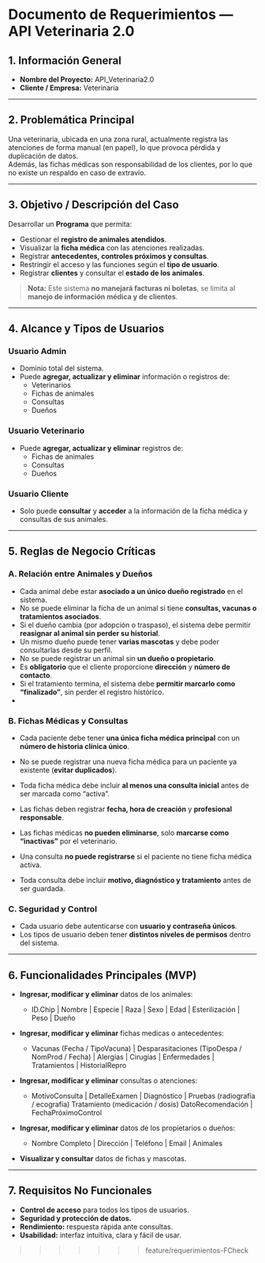 #  Documento de Requerimientos — API Veterinaria 2.0


## 1. Información General
- **Nombre del Proyecto:** API_Veterinaria2.0  
- **Cliente / Empresa:** Veterinaria  

---

## 2. Problemática Principal
Una veterinaria, ubicada en una zona rural, actualmente registra las atenciones de forma manual (en papel), lo que provoca pérdida y duplicación de datos.  
Además, las fichas médicas son responsabilidad de los clientes, por lo que no existe un respaldo en caso de extravío.

---

## 3. Objetivo / Descripción del Caso
Desarrollar un **Programa** que permita:
- Gestionar el **registro de animales atendidos**.  
- Visualizar la **ficha médica** con las atenciones realizadas.  
- Registrar **antecedentes, controles próximos y consultas**.  
- Restringir el acceso y las funciones según el **tipo de usuario**.  
- Registrar **clientes** y consultar el **estado de los animales**.

> **Nota:** Este sistema **no manejará facturas ni boletas**, se limita al **manejo de información médica y de clientes**.

---

## 4. Alcance y Tipos de Usuarios

###  Usuario Admin
- Dominio total del sistema.  
- Puede **agregar, actualizar y eliminar** información o registros de:
  - Veterinarios  
  - Fichas de animales  
  - Consultas
  - Dueños  

###  Usuario Veterinario
- Puede **agregar, actualizar y eliminar** registros de:
  - Fichas de animales  
  - Consultas
  - Dueños  

###  Usuario Cliente
- Solo puede **consultar** y **acceder** a la información de la ficha médica y consultas de sus animales.  

---

## 5. Reglas de Negocio Críticas

### A. Relación entre Animales y Dueños
- Cada animal debe estar **asociado a un único dueño registrado** en el sistema.  
- No se puede eliminar la ficha de un animal si tiene **consultas, vacunas o tratamientos asociados**.  
- Si el dueño cambia (por adopción o traspaso), el sistema debe permitir **reasignar al animal sin perder su historial**.  
- Un mismo dueño puede tener **varias mascotas** y debe poder consultarlas desde su perfil.  
- No se puede registrar un animal sin **un dueño o propietario**.  
- Es **obligatorio** que el cliente proporcione **dirección** y **número de contacto**. 
- Si el tratamiento termina, el sistema debe **permitir marcarlo como “finalizado”**, sin perder el registro histórico. 
- 

### B. Fichas Médicas y Consultas
- Cada paciente debe tener **una única ficha médica principal** con un **número de historia clínica único**.  
- No se puede registrar una nueva ficha médica para un paciente ya existente (**evitar duplicados**).  
- Toda ficha médica debe incluir **al menos una consulta inicial** antes de ser marcada como “activa”.  
- Las fichas deben registrar **fecha, hora de creación** y **profesional responsable**.  
- Las fichas médicas **no pueden eliminarse**, solo **marcarse como “inactivas”** por el veterinario.  

- Una consulta **no puede registrarse** si el paciente no tiene ficha médica activa.

- Toda consulta debe incluir **motivo, diagnóstico y tratamiento** antes de ser guardada.

### C. Seguridad y Control
- Cada usuario debe autenticarse con **usuario y contraseña únicos**.  
- Los tipos de usuario deben tener **distintos niveles de permisos** dentro del sistema.  


---

## 6. Funcionalidades Principales (MVP)

- **Ingresar, modificar y eliminar** datos de los animales:
  - ID.Chip | Nombre | Especie | Raza | Sexo | Edad |
Esterilización | Peso | Dueño

- **Ingresar, modificar y eliminar** fichas medicas o antecedentes:
  - Vacunas (Fecha / TipoVacuna) | 
Desparasitaciones (TipoDespa / NomProd / Fecha)
| Alergias | Cirugías | Enfermedades | Tratamientos | HistorialRepro

- **Ingresar, modificar y eliminar** consultas o atenciones:
  - MotivoConsulta | DetalleExamen | Diagnóstico |
Pruebas (radiografía / ecografía)
Tratamiento (medicación / dosis)
DatoRecomendación | FechaPróximoControl

- **Ingresar, modificar y eliminar** datos de los propietarios o dueños:
  - Nombre Completo | Dirección | Teléfono | Email | Animales


- **Visualizar y consultar** datos de fichas y mascotas.

---

## 7. Requisitos No Funcionales
- **Control de acceso** para todos los tipos de usuarios.  
- **Seguridad y protección de datos.**  
- **Rendimiento:** respuesta rápida ante consultas.  
- **Usabilidad:** interfaz intuitiva, clara y fácil de usar. 
>>>>>>> feature/requerimientos-FCheck
